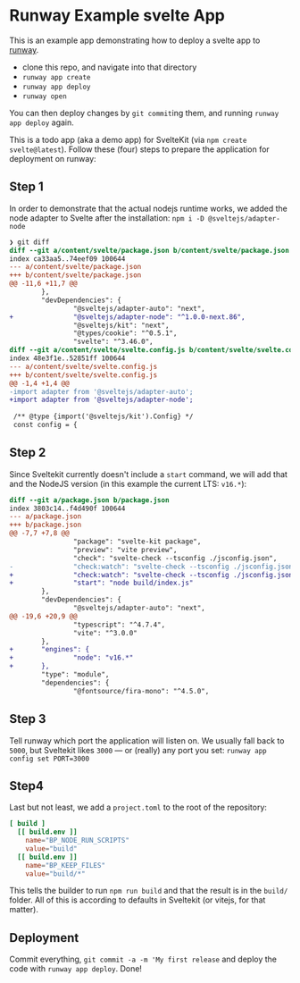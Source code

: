 

# Runway Example svelte App

This is an example app demonstrating how to deploy a svelte app
to [runway](https://runway.planetary-quantum.com/).

* clone this repo, and navigate into that directory
* `runway app create`
* `runway app deploy`
* `runway open`

You can then deploy changes by `git commit`ing them, and running `runway app
deploy` again.

This is a todo app (aka a demo app) for SvelteKit (via `npm create svelte@latest`). Follow these (four) steps to prepare the application for deployment on runway:

## Step 1

In order to demonstrate that the actual nodejs runtime works, we added the node adapter to Svelte after the installation: `npm i -D @sveltejs/adapter-node`

```diff
❯ git diff
diff --git a/content/svelte/package.json b/content/svelte/package.json
index ca33aa5..74eef09 100644
--- a/content/svelte/package.json
+++ b/content/svelte/package.json
@@ -11,6 +11,7 @@
        },
        "devDependencies": {
                "@sveltejs/adapter-auto": "next",
+               "@sveltejs/adapter-node": "^1.0.0-next.86",
                "@sveltejs/kit": "next",
                "@types/cookie": "^0.5.1",
                "svelte": "^3.46.0",
diff --git a/content/svelte/svelte.config.js b/content/svelte/svelte.config.js
index 48e3f1e..52851ff 100644
--- a/content/svelte/svelte.config.js
+++ b/content/svelte/svelte.config.js
@@ -1,4 +1,4 @@
-import adapter from '@sveltejs/adapter-auto';
+import adapter from '@sveltejs/adapter-node';
 
 /** @type {import('@sveltejs/kit').Config} */
 const config = {
```

## Step 2

Since Sveltekit currently doesn't include a `start` command, we will add that and the NodeJS version (in this example the current LTS: `v16.*`):

```diff
diff --git a/package.json b/package.json
index 3803c14..f4d490f 100644
--- a/package.json
+++ b/package.json
@@ -7,7 +7,8 @@
                "package": "svelte-kit package",
                "preview": "vite preview",
                "check": "svelte-check --tsconfig ./jsconfig.json",
-               "check:watch": "svelte-check --tsconfig ./jsconfig.json --watch"
+               "check:watch": "svelte-check --tsconfig ./jsconfig.json --watch",
+               "start": "node build/index.js"
        },
        "devDependencies": {
                "@sveltejs/adapter-auto": "next",
@@ -19,6 +20,9 @@
                "typescript": "^4.7.4",
                "vite": "^3.0.0"
        },
+       "engines": {
+               "node": "v16.*"
+       },
        "type": "module",
        "dependencies": {
                "@fontsource/fira-mono": "^4.5.0",
```

## Step 3

Tell runway which port the application will listen on. We usually fall back to `5000`, but Sveltekit likes `3000` — or (really) any port you set: `runway app config set PORT=3000`

## Step4

Last but not least, we add a `project.toml` to the root of the repository:

```toml
[ build ]
  [[ build.env ]]
    name="BP_NODE_RUN_SCRIPTS"
    value="build"
  [[ build.env ]]
    name="BP_KEEP_FILES"
    value="build/*"
```

This tells the builder to run `npm run build` and that the result is in the `build/` folder. All of this is according to defaults in Sveltekit (or vitejs, for that matter).

## Deployment

Commit everything, `git commit -a -m 'My first release` and deploy the code with `runway app deploy`. Done!

